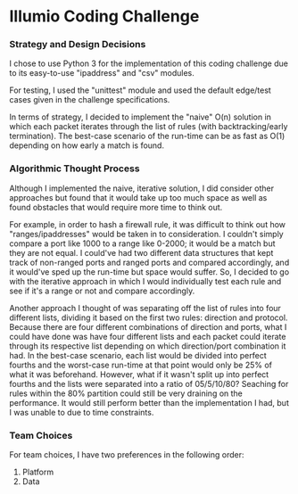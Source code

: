 # Illumio Coding Challenge

### Strategy and Design Decisions

I chose to use Python 3 for the implementation of this coding challenge due to its easy-to-use "ipaddress" and "csv" modules.

For testing, I used the "unittest" module and used the default edge/test cases given in the challenge specifications. 

In terms of strategy, I decided to implement the "naive" O(n) solution in which each packet iterates through the list of rules (with backtracking/early termination). The best-case scenario of the run-time can be as fast as O(1) depending on how early a match is found.

### Algorithmic Thought Process

Although I implemented the naive, iterative solution, I did consider other approaches but found that it would take up too much space as well as found obstacles that would require more time to think out. 

For example, in order to hash a firewall rule, it was difficult to think out how "ranges/ipaddresses" would be taken in to consideration. I couldn't simply compare a port like 1000 to a range like 0-2000; it would be a match but they are not equal. I could've had two different data structures that kept track of non-ranged ports and ranged ports and compared accordingly, and it would've sped up the run-time but space would suffer. So, I decided to go with the iterative approach in which I would individually test each rule and see if it's a range or not and compare accordingly. 

Another approach I thought of was separating off the list of rules into four different lists, dividing it based on the first two rules: direction and protocol. Because there are four different combinations of direction and ports, what I could have done was have four different lists and each packet could iterate through its respective list depending on which direction/port combination it had. In the best-case scenario, each list would be divided into perfect fourths and the worst-case run-time at that point would only be 25% of what it was beforehand. However, what if it wasn't split up into perfect fourths and the lists were separated into a ratio of 05/5/10/80? Seaching for rules within the 80% partition could still be very draining on the performance. It would still perform better than the implementation I had, but I was unable to due to time constraints. 

### Team Choices

For team choices, I have two preferences in the following order:

1. Platform
2. Data